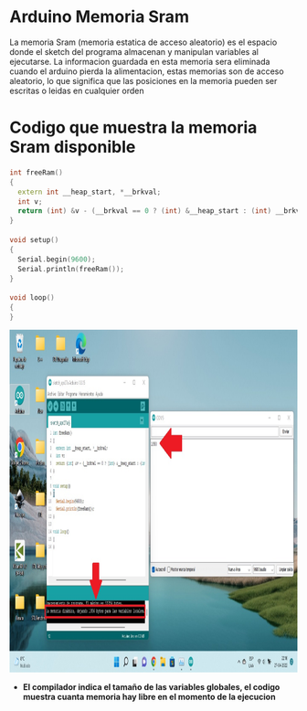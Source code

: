 # Arduino Memoria Sram
La memoria Sram (memoria estatica de acceso aleatorio) es el espacio donde el sketch del programa almacenan y manipulan variables al ejecutarse. La informacion guardada en esta memoria sera eliminada cuando el arduino pierda la
alimentacion, estas memorias son de acceso aleatorio, lo que significa que las posiciones en la memoria pueden ser escritas o leidas en cualquier orden


# Codigo que muestra la memoria Sram disponible
```c++
int freeRam()
{
  extern int __heap_start, *__brkval;
  int v;
  return (int) &v - (__brkval == 0 ? (int) &__heap_start : (int) __brkval);
}

void setup()
{
  Serial.begin(9600);
  Serial.println(freeRam());
}

void loop()
{
}
```

<img src="https://github.com/IDiegoUlises/Arduino-Memoria-Sram/blob/main/Images/Son-Diferentes.jpg" width="1000" height="600" />

* **El compilador indica el tamaño de las variables globales, el codigo muestra cuanta memoria hay libre en el momento de la ejecucion**
